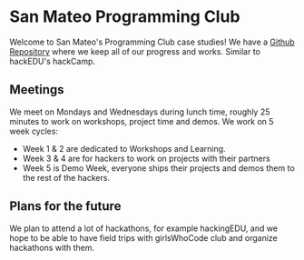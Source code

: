 # San Mateo Programming Club

Welcome to San Mateo's Programming Club case studies! We have a
[Github Repository](https://github.com/SMHS-Programming/club/tree/70c64404331b85369d098da277f473424a14273b)
 where we keep all of our progress and works. Similar to hackEDU's hackCamp.

## Meetings

We meet on Mondays and Wednesdays during lunch time, roughly 25 minutes to work
on workshops, project time and demos. We work on 5 week cycles:

- Week 1 & 2 are dedicated to Workshops and Learning.
- Week 3 & 4 are for hackers to work on projects with their partners
- Week 5 is Demo Week, everyone ships their projects and demos them to the
rest of the hackers.

## Plans for the future

We plan to attend a lot of hackathons, for example hackingEDU, and we hope to be
 able to have field trips with girlsWhoCode club and organize hackathons with
them.
